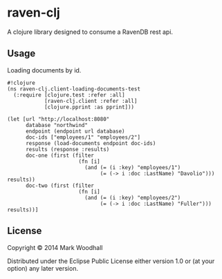 # raven-clj

A clojure library designed to consume a RavenDB rest api. 

## Usage

Loading documents by id.
```
#!clojure
(ns raven-clj.client-loading-documents-test
  (:require [clojure.test :refer :all]
            [raven-clj.client :refer :all]
            [clojure.pprint :as pprint]))

(let [url "http://localhost:8080"
      database "northwind"
      endpoint (endpoint url database)
      doc-ids ["employees/1" "employees/2"]
      response (load-documents endpoint doc-ids)
      results (response :results)
      doc-one (first (filter 
                       (fn [i] 
                         (and (= (i :key) "employees/1")
                              (= (-> i :doc :LastName) "Davolio"))) results))
      doc-two (first (filter 
                       (fn [i] 
                         (and (= (i :key) "employees/2")
                              (= (-> i :doc :LastName) "Fuller"))) results))]
```

## License

Copyright © 2014 Mark Woodhall

Distributed under the Eclipse Public License either version 1.0 or (at
your option) any later version.